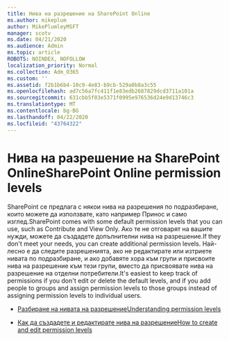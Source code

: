 ```yaml
---
title: Нива на разрешение на SharePoint Online
ms.author: mikeplum
author: MikePlumleyMSFT
manager: scotv
ms.date: 04/21/2020
ms.audience: Admin
ms.topic: article
ROBOTS: NOINDEX, NOFOLLOW
localization_priority: Normal
ms.collection: Adm_O365
ms.custom: ''
ms.assetid: f2b1b6b4-10c9-4e83-b9cb-529a0b8a3c55
ms.openlocfilehash: ad7c56a7fc411f1e83edb2687829dcd3711a101a
ms.sourcegitcommit: 631cbb5f03e5371f0995e976536d24e9d13746c3
ms.translationtype: MT
ms.contentlocale: bg-BG
ms.lasthandoff: 04/22/2020
ms.locfileid: "43764322"
---
```

# <a name="sharepoint-online-permission-levels"></a><span data-ttu-id="f4b3f-102">Нива на разрешение на SharePoint Online</span><span class="sxs-lookup"><span data-stu-id="f4b3f-102">SharePoint Online permission levels</span></span>

<span data-ttu-id="f4b3f-103">SharePoint се предлага с някои нива на разрешения по подразбиране, които можете да използвате, като например Принос и само изглед.</span><span class="sxs-lookup"><span data-stu-id="f4b3f-103">SharePoint comes with some default permission levels that you can use, such as Contribute and View Only.</span></span> <span data-ttu-id="f4b3f-104">Ако те не отговарят на вашите нужди, можете да създадете допълнителни нива на разрешение.</span><span class="sxs-lookup"><span data-stu-id="f4b3f-104">If they don't meet your needs, you can create additional permission levels.</span></span> <span data-ttu-id="f4b3f-105">Най-лесно е да следите разрешенията, ако не редактирате или изтриете нивата по подразбиране, и ако добавяте хора към групи и присвоите нива на разрешение към тези групи, вместо да присвоявате нива на разрешение на отделни потребители.</span><span class="sxs-lookup"><span data-stu-id="f4b3f-105">It's easiest to keep track of permissions if you don't edit or delete the default levels, and if you add people to groups and assign permission levels to those groups instead of assigning permission levels to individual users.</span></span>
  
- [<span data-ttu-id="f4b3f-106">Разбиране на нивата на разрешение</span><span class="sxs-lookup"><span data-stu-id="f4b3f-106">Understanding permission levels</span></span>](https://go.microsoft.com/fwlink/?linkid=867071)
    
- [<span data-ttu-id="f4b3f-107">Как да създадете и редактирате нива на разрешение</span><span class="sxs-lookup"><span data-stu-id="f4b3f-107">How to create and edit permission levels</span></span>](https://go.microsoft.com/fwlink/?linkid=867072)
    

